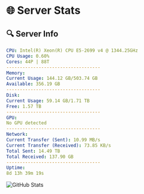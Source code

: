 # 🌐 Server Stats
## 🔍 Server Info
```yaml
CPU: Intel(R) Xeon(R) CPU E5-2699 v4 @ 1344.25GHz
CPU Usage: 0.60%
Cores: 44P | 88T
-----------------------------------
Memory:
Current Usage: 144.12 GB/503.74 GB
Available: 356.19 GB
-----------------------------------
Disk:
Current Usage: 59.14 GB/1.71 TB
Free: 1.57 TB
-----------------------------------
GPU:
No GPU detected
-----------------------------------
Network:
Current Transfer (Sent): 10.99 MB/s
Current Transfer (Received): 73.85 KB/s
Total Sent: 14.49 TB
Total Received: 137.90 GB
-----------------------------------
Uptime:
8d 13h 39m 19s
```
![GitHub Stats](https://img.shields.io/badge/Updated-2025-03-16_11:02:08-blue)